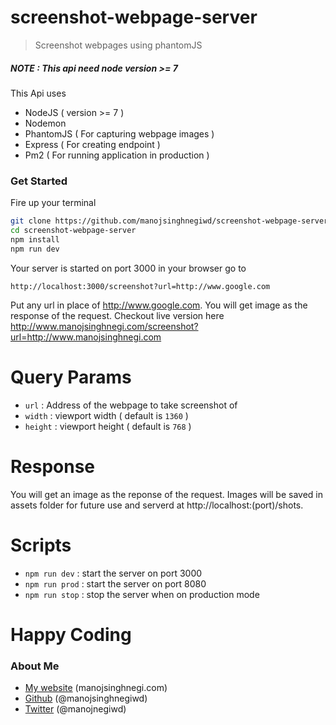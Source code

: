 # screenshot-webpage-server
> Screenshot webpages using phantomJS

##### NOTE : This api need node version >= 7

This Api uses

* NodeJS ( version >= 7 )
* Nodemon
* PhantomJS ( For capturing webpage images )
* Express ( For creating endpoint )
* Pm2 ( For running application in production )

### Get Started
Fire up your terminal
```sh
git clone https://github.com/manojsinghnegiwd/screenshot-webpage-server.git
cd screenshot-webpage-server
npm install
npm run dev
```
Your server is started on port 3000 in your browser go to
```
http://localhost:3000/screenshot?url=http://www.google.com
```
Put any url in place of http://www.google.com. You will get image as the response of the request. Checkout live version here http://www.manojsinghnegi.com/screenshot?url=http://www.manojsinghnegi.com

# Query Params
 * `url` : Address of the webpage to take screenshot of
 * `width` : viewport width ( default is `1360` )
 * `height` : viewport height ( default is `768` )

# Response
You will get an image as the reponse of the request. Images will be saved in assets folder for future use and serverd at http://localhost:(port)/shots.

# Scripts
 * `npm run dev` : start the server on port 3000
 * `npm run prod` : start the server on port 8080
 * `npm run stop` : stop the server when on production mode

# Happy Coding

### About Me

 * [My website](http://manojsinghnegi.com) (manojsinghnegi.com)
 * [Github](http://github.com/manojsinghnegiwd) (@manojsinghnegiwd)
 * [Twitter](http://twitter.com/manojnegiwd) (@manojnegiwd)
